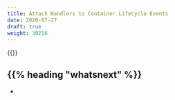 ```yaml
---
title: Attach Handlers to Container Lifecycle Events
date: 2020-07-27
draft: true
weight: 30216
---
```

<!-- overview -->
{{<todo>}}
<!-- body -->

## {{% heading "whatsnext" %}}

- []()
